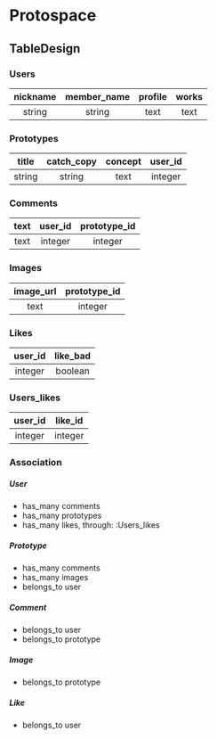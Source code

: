 Protospace
====

## TableDesign

### Users
|nickname|member_name|profile|works|
|:------:|:---------:|:-----:|:---:|
| string |   string  |  text | text|

### Prototypes
|title|catch_copy|concept|user_id|
|:---:|:--------:|:-----:|:-----:|
|string| string  |  text |integer|

### Comments
|text|user_id|prototype_id|
|:--:|:-----:|:----------:|
|text|integer|integer|

### Images
|image_url|prototype_id|
|:-----:|:-----:|
|text|integer|

### Likes
|user_id|like_bad|
|:-----:|:-----:|
|integer|boolean|

### Users_likes
|user_id|like_id|
|:-----:|:-----:|
|integer|integer|

### Association

##### User
- has_many comments
- has_many prototypes
- has_many likes, through: :Users_likes

##### Prototype
- has_many comments
- has_many images
- belongs_to user

##### Comment
- belongs_to user
- belongs_to prototype

##### Image
- belongs_to prototype

##### Like
- belongs_to user






